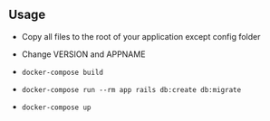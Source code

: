 ## Usage

* Copy all files to the root of your application except config folder

* Change VERSION and APPNAME

* `docker-compose build`

* `docker-compose run --rm app rails db:create db:migrate`

* `docker-compose up`
